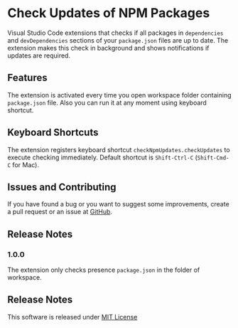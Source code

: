 # Check Updates of NPM Packages

Visual Studio Code extensions that checks if all packages in `dependencies` and `devDependencies` sections of your `package.json` files are up to date. The extension makes this check in background and shows notifications if updates are required.

## Features

The extension is activated every time you open workspace folder containing `package.json` file. Also you can run it at any moment using keyboard shortcut.

## Keyboard Shortcuts

The extension registers keyboard shortcut `checkNpmUpdates.checkUpdates` to execute checking immediately. Default shortcut is `Shift-Ctrl-C` (`Shift-Cmd-C` for Mac).

## Issues and Contributing

If you have found a bug or you want to suggest some improvements, create a pull request or an issue at [GitHub](https://github.com/yakimovim/vscode-check-npm-updates).

## Release Notes

### 1.0.0

The extension only checks presence `package.json` in the folder of workspace.

## Release Notes

This software is released under [MIT License](https://raw.githubusercontent.com/yakimovim/vscode-check-npm-updates/master/LICENSE)